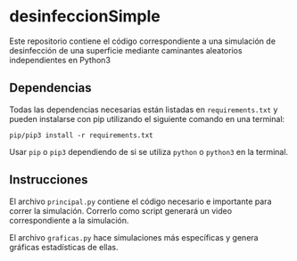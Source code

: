 # desinfeccionSimple

Este repositorio contiene el código correspondiente a una simulación de desinfección de una superficie mediante caminantes aleatorios independientes en Python3

## Dependencias

Todas las dependencias necesarias están listadas en `requirements.txt` y pueden instalarse con pip utilizando el siguiente comando en una terminal:

`pip/pip3 install -r requirements.txt`

Usar `pip` o `pip3` dependiendo de si se utiliza `python` o `python3` en la terminal.

## Instrucciones

El archivo `principal.py` contiene el código necesario e importante para correr la simulación. Correrlo como script generará un video correspondiente a la simulación.

El archivo `graficas.py` hace simulaciones más específicas y genera gráficas estadísticas de ellas.